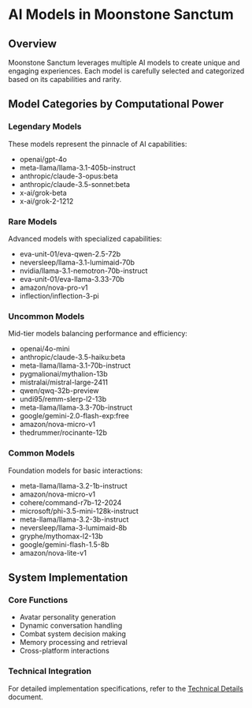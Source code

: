 
# AI Models in Moonstone Sanctum

## Overview
Moonstone Sanctum leverages multiple AI models to create unique and engaging experiences. Each model is carefully selected and categorized based on its capabilities and rarity.

## Model Categories by Computational Power

### Legendary Models
These models represent the pinnacle of AI capabilities:
- openai/gpt-4o
- meta-llama/llama-3.1-405b-instruct
- anthropic/claude-3-opus:beta
- anthropic/claude-3.5-sonnet:beta
- x-ai/grok-beta
- x-ai/grok-2-1212

### Rare Models
Advanced models with specialized capabilities:
- eva-unit-01/eva-qwen-2.5-72b
- neversleep/llama-3.1-lumimaid-70b
- nvidia/llama-3.1-nemotron-70b-instruct
- eva-unit-01/eva-llama-3.33-70b
- amazon/nova-pro-v1
- inflection/inflection-3-pi

### Uncommon Models
Mid-tier models balancing performance and efficiency:
- openai/4o-mini
- anthropic/claude-3.5-haiku:beta
- meta-llama/llama-3.1-70b-instruct
- pygmalionai/mythalion-13b
- mistralai/mistral-large-2411
- qwen/qwq-32b-preview
- undi95/remm-slerp-l2-13b
- meta-llama/llama-3.3-70b-instruct
- google/gemini-2.0-flash-exp:free
- amazon/nova-micro-v1
- thedrummer/rocinante-12b

### Common Models
Foundation models for basic interactions:
- meta-llama/llama-3.2-1b-instruct
- amazon/nova-micro-v1
- cohere/command-r7b-12-2024
- microsoft/phi-3.5-mini-128k-instruct
- meta-llama/llama-3.2-3b-instruct
- neversleep/llama-3-lumimaid-8b
- gryphe/mythomax-l2-13b
- google/gemini-flash-1.5-8b
- amazon/nova-lite-v1

## System Implementation

### Core Functions
- Avatar personality generation
- Dynamic conversation handling
- Combat system decision making
- Memory processing and retrieval
- Cross-platform interactions

### Technical Integration
For detailed implementation specifications, refer to the [Technical Details](technical-details.md) document.
